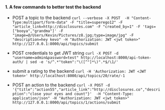 #### 1. A few commands to better test the backend
* POST a topic to the backend `curl --verbose -X POST  -H "Content-Type:multipart/form-data" -F "title=superego12" -F "article_link=http://disclosures.com" -F "created_by=1" -F 'tags=["booya","grandma"]' -F "image=@/Users/Kevin/Pictures/z8.jpg;type=image/jpg" -F "description=hey kevo" -H "Authorization: JWT <jwt token>"  http://127.0.0.1:8000/api/topics/submit`

* POST credentials to get JWT string `curl -X POST -d "username=admin&password=test" http://localhost:8000/api-token-auth/ | sed -e 's/^.*"token":"\([^"]*\)".*$/\1/'`

* submit a rating to the backend `curl -H 'Authorization: JWT <JWT token>' http://localhost:8000/api/topics/20/rate/-1`

* POST an action to the backend `curl -X POST -d '{"title":"action55","article_link":"http://disclosures.co","description":"close your eyes and count"}'  -H "Content-Type: application/json" -H "Authorization: JWT <jwt token>" http://127.0.0.1:8000/api/topics/1/actions/submit`